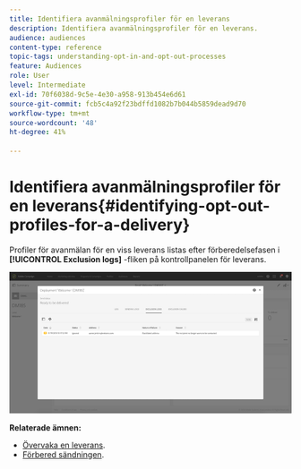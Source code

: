 ```yaml
---
title: Identifiera avanmälningsprofiler för en leverans
description: Identifiera avanmälningsprofiler för en leverans.
audience: audiences
content-type: reference
topic-tags: understanding-opt-in-and-opt-out-processes
feature: Audiences
role: User
level: Intermediate
exl-id: 70f6038d-9c5e-4e30-a958-913b454e6d61
source-git-commit: fcb5c4a92f23bdffd1082b7b044b5859dead9d70
workflow-type: tm+mt
source-wordcount: '48'
ht-degree: 41%

---
```


# Identifiera avanmälningsprofiler för en leverans{#identifying-opt-out-profiles-for-a-delivery}

Profiler för avanmälan för en viss leverans listas efter förberedelsefasen i **[!UICONTROL Exclusion logs]** -fliken på kontrollpanelen för leverans.

![](assets/exclusion_blocklisting.png)

**Relaterade ämnen:**

* [Övervaka en leverans](../../sending/using/monitoring-a-delivery.md#exclusion-logs).
* [Förbered sändningen](../../sending/using/preparing-the-send.md).
